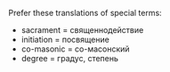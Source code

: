 Prefer these translations of special terms:

- sacrament = священнодействие
- initiation = посвящение
- co-masonic = со-масонский
- degree = градус, степень
